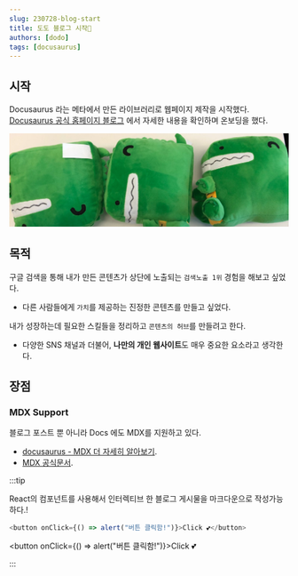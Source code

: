 ```yaml
---
slug: 230728-blog-start
title: 도도 블로그 시작🎉
authors: [dodo]
tags: [docusaurus]
---
```


## 시작

Docusaurus 라는 메타에서 만든 라이브러리로 웹페이지 제작을 시작했다.  
[Docusaurus 공식 홈페이지 블로그](https://docusaurus.io/docs/blog) 에서 자세한 내용을 확인하며 온보딩을 했다.  

![Docusaurus Plushie](./docusaurus-dolls.jpeg)

## 목적

구글 검색을 통해 내가 만든 콘텐츠가 상단에 노출되는 `검색노출 1위` 경험을 해보고 싶었다.
- 다른 사람들에게 `가치`를 제공하는 진정한 콘텐츠를 만들고 싶었다. 

내가 성장하는데 필요한 스킬들을 정리하고 `콘텐츠의 허브`를 만들려고 한다.
- 다양한 SNS 채널과 더불어, **나만의 개인 웹사이트**도 매우 중요한 요소라고 생각한다. 


## 장점

### MDX Support

블로그 포스트 뿐 아니라 Docs 에도 MDX를 지원하고 있다. 
- [docusaurus - MDX 더 자세히 알아보기](https://docusaurus.io/docs/markdown-features).
- [MDX 공식문서](https://mdxjs.com/).

:::tip

React의 컴포넌트를 사용해서 인터렉티브 한 블로그 게시물을 마크다운으로 작성가능 하다.!

```js
<button onClick={() => alert("버튼 클릭함!")}>Click 💕</button>
```

<button onClick={() => alert("버튼 클릭함!")}>Click 💕</button>

:::
